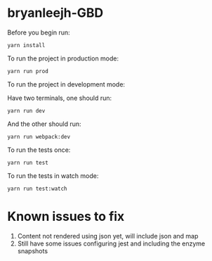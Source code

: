 # bryanleejh-GBD

Before you begin run:

    yarn install

To run the project in production mode:

    yarn run prod

To run the project in development mode:

Have two terminals, one should run:

    yarn run dev

And the other should run:

    yarn run webpack:dev

To run the tests once:

    yarn run test

To run the tests in watch mode:

    yarn run test:watch

# Known issues to fix

 1. Content not rendered using json yet, will include json and map
 2. Still have some issues configuring jest and including the enzyme snapshots
